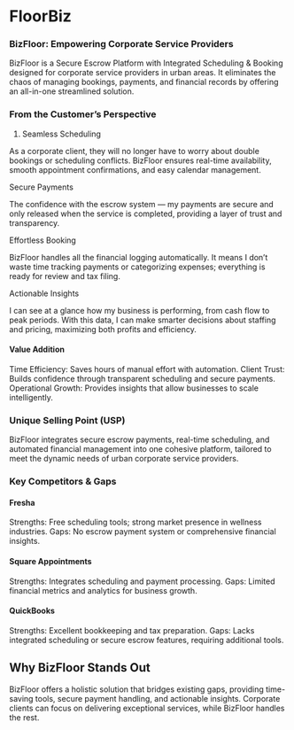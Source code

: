 # FloorBiz

### BizFloor: Empowering Corporate Service Providers

BizFloor is a Secure Escrow Platform with Integrated Scheduling & Booking designed for corporate service providers in urban areas. It eliminates the chaos of managing bookings, payments, and financial records by offering an all-in-one streamlined solution.

### From the Customer’s Perspective

1. Seamless Scheduling

As a corporate client, they will no longer have to worry about double bookings or scheduling conflicts. BizFloor ensures real-time availability, smooth appointment confirmations, and easy calendar management.

Secure Payments

The confidence with the escrow system — my payments are secure and only released when the service is completed, providing a layer of trust and transparency.

Effortless Booking

BizFloor handles all the financial logging automatically. It means I don’t waste time tracking payments or categorizing expenses; everything is ready for review and tax filing.

Actionable Insights

I can see at a glance how my business is performing, from cash flow to peak periods. With this data, I can make smarter decisions about staffing and pricing, maximizing both profits and efficiency.

#### Value Addition

Time Efficiency: Saves hours of manual effort with automation.
Client Trust: Builds confidence through transparent scheduling and secure payments.
Operational Growth: Provides insights that allow businesses to scale intelligently.

### Unique Selling Point (USP)
BizFloor integrates secure escrow payments, real-time scheduling, and automated financial management into one cohesive platform, tailored to meet the dynamic needs of urban corporate service providers.

### Key Competitors & Gaps
#### Fresha
Strengths: Free scheduling tools; strong market presence in wellness industries.
Gaps: No escrow payment system or comprehensive financial insights.

#### Square Appointments
Strengths: Integrates scheduling and payment processing.
Gaps: Limited financial metrics and analytics for business growth.

#### QuickBooks
Strengths: Excellent bookkeeping and tax preparation.
Gaps: Lacks integrated scheduling or secure escrow features, requiring additional tools.

## Why BizFloor Stands Out
BizFloor offers a holistic solution that bridges existing gaps, providing time-saving tools, secure payment handling, and actionable insights. Corporate clients can focus on delivering exceptional services, while BizFloor handles the rest.


